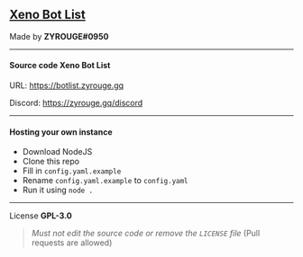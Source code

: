 ## [Xeno Bot List](https://botlist.zyrouge.gq)
Made by **ZYROUGE#0950**

---

#### Source code **Xeno Bot List**

URL: https://botlist.zyrouge.gq

Discord: https://zyrouge.gq/discord

---

#### Hosting your own instance

* Download NodeJS
* Clone this repo
* Fill in `config.yaml.example`
* Rename `config.yaml.example` to `config.yaml`
* Run it using `node .`

---

License **GPL-3.0**
> *Must not edit the source code or remove the `LICENSE` file* (Pull requests are allowed)